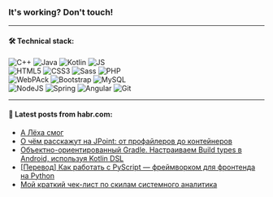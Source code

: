 ### It's working? Don't touch!

---

#### 🛠️ Technical stack:

![C++](https://img.shields.io/badge/C++-informational?logo=c%2B%2B&style=flat&logoColor=white&color=9C033A)
![Java](https://img.shields.io/badge/Java-informational?logo=java&style=flat&logoColor=white&color=007396)
![Kotlin](https://img.shields.io/badge/Kotlin-informational?logo=Kotlin&style=flat&logoColor=white&color=0095D5)
![JS](https://img.shields.io/badge/JS-informational?logo=javaScript&style=flat&logoColor=black&color=F7Df1E) <br>
![HTML5](https://img.shields.io/badge/HTML5-informational?logo=html5&style=flat&logoColor=white&color=E34F26)
![CSS3](https://img.shields.io/badge/CSS3-informational?logo=css3&style=flat&logoColor=white&color=157286)
![Sass](https://img.shields.io/badge/Saas-informational?logo=sass&style=flat&logoColor=white&color=hotpink)
![PHP](https://img.shields.io/badge/PHP-informational?logo=php&style=flat&logoColor=white&color=777BB4) <br>
![WebPAck](https://img.shields.io/badge/WebPack-informational?logo=webPack&style=flat&logoColor=white&color=FF6F00)
![Bootstrap](https://img.shields.io/badge/Bootstrap-informational?logo=Bootstrap&style=flat&logoColor=white&color=7952B3)
![MySQL](https://img.shields.io/badge/MySQL-informational?logo=MySQL&style=flat&logoColor=white&color=00f) <br>
![NodeJS](https://img.shields.io/badge/NodeJS-informational?logo=node.js&style=flat&logoColor=white&color=43853D)
![Spring](https://img.shields.io/badge/Spring-informational?logo=Spring&style=flat&logoColor=white&color=0A9EDC)
![Angular](https://img.shields.io/badge/Vue-informational?logo=vue.js&style=flat&logoColor=white&color=red)
![Git](https://img.shields.io/badge/Git-informational?logo=git&style=flat&logoColor=white&color=darkorange)

___

#### 💬 Latest posts from habr.com:

<!-- BLOG-POST-LIST:START -->
- [А Лёха смог](https://habr.com/ru/post/669966/?utm_source=habrahabr&utm_medium=rss&utm_campaign=669966)
- [О чём расскажут на JPoint: от профайлеров до контейнеров](https://habr.com/ru/post/669070/?utm_source=habrahabr&utm_medium=rss&utm_campaign=669070)
- [Объектно-ориентированный Gradle. Настраиваем Build types в Android, используя Kotlin DSL](https://habr.com/ru/post/669878/?utm_source=habrahabr&utm_medium=rss&utm_campaign=669878)
- [[Перевод] Как работать с PyScript — фреймворком для фронтенда на Python](https://habr.com/ru/post/669814/?utm_source=habrahabr&utm_medium=rss&utm_campaign=669814)
- [Мой краткий чек-лист по скилам системного аналитика](https://habr.com/ru/post/669842/?utm_source=habrahabr&utm_medium=rss&utm_campaign=669842)
<!-- BLOG-POST-LIST:END -->

